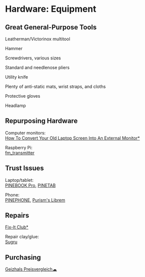# Hardware: Equipment

## Great General-Purpose Tools

Leatherman/Victorinox multitool

Hammer

Screwdrivers, various sizes

Standard and needlenose pliers

Utility knife

Plenty of anti-static mats, wrist straps, and cloths

Protective gloves

Headlamp

## Repurposing Hardware

Computer monitors:  
[How To Convert Your Old Laptop Screen Into An External Monitor*](https://www.slashdigit.com/convert-old-laptop-screen-external-monitor/)

Raspberry Pi:  
[fm_transmitter](https://github.com/markondej/fm_transmitter)

## Trust Issues

Laptop/tablet:  
[PINEBOOK Pro](https://www.pine64.org/pinebook-pro/),
[PINETAB](https://www.pine64.org/pinetab/)

Phone:  
[PINEPHONE](https://www.pine64.org/pinephone/),
[Purism's Librem](https://puri.sm/products/librem-5/)

## Repairs

[Fix-It Club*](https://fixitclub.com/)

Repair clay/glue:  
[Sugru](https://sugru.com/)

## Purchasing

[Geizhals Preisvergleich☁](https://geizhals.eu/)
